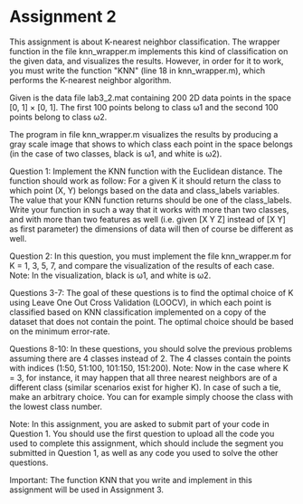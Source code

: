 # Assignment 2

This assignment is about K-nearest neighbor classification. The wrapper function in the file knn_wrapper.m implements this kind of classification on the given data, and visualizes the results. However, in order for it to work, you must write the function "KNN" (line 18 in knn_wrapper.m), which performs the K-nearest neighbor algorithm.

Given is the data file lab3_2.mat containing 200 2D data points in the space [0, 1] × [0, 1]. The first 100 points belong to class ω1 and the second 100 points belong to class ω2.

The program in file knn_wrapper.m visualizes the results by producing a gray scale image that shows to which class each point in the space belongs (in the case of two classes, black is ω1, and white is ω2).


Question 1: Implement the KNN function with the Euclidean distance. The function should work as follow: For a given K it should return the class to which point (X, Y) belongs based on the data and class_labels variables. The value that your KNN function returns should be one of the class_labels. Write your function in such a way that it works with more than two classes, and with more than two features as well (i.e. given [X Y Z] instead of [X Y] as first parameter) the dimensions of data will then of course be different as well.

Question 2: In this question, you must implement the file knn_wrapper.m for K = 1, 3, 5, 7, and compare the visualization of the results of each case. Note: In the visualization, black is ω1, and white is ω2.

Questions 3-7: The goal of these questions is to find the optimal choice of K using Leave One Out Cross Validation (LOOCV), in which each point is classified based on KNN classification implemented on a copy of the dataset that does not contain the point. The optimal choice should be based on the minimum error-rate.

Questions 8-10: In these questions, you should solve the previous problems assuming there are 4 classes instead of 2. The 4 classes contain the points with indices (1:50, 51:100, 101:150, 151:200). Note: Now in the case where K = 3, for instance, it may happen that all three nearest neighbors are of a different class (similar scenarios exist for higher K). In case of such a tie, make an arbitrary choice. You can for example simply choose the class with the lowest class number.

Note: In this assignment, you are asked to submit part of your code in Question 1. You should use the first question to upload all the code you used to complete this assignment, which should include the segment you submitted in Question 1, as well as any code you used to solve the other questions.

Important: The function KNN that you write and implement in this assignment will be used in Assignment 3.